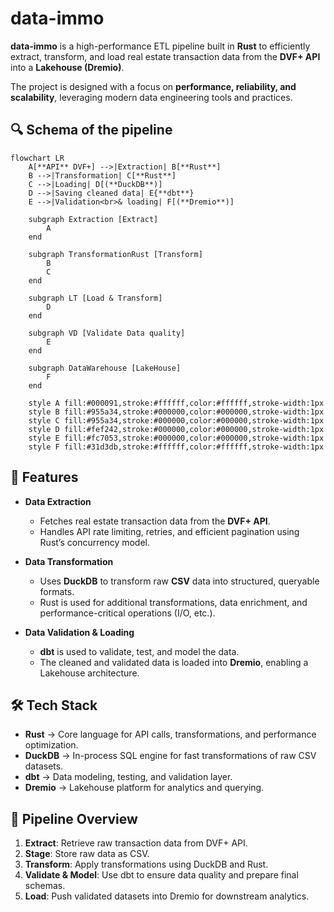 # data-immo

**data-immo** is a high-performance ETL pipeline built in **Rust** to efficiently extract, transform, and load real estate transaction data from the **DVF+ API** into a **Lakehouse (Dremio)**.  

The project is designed with a focus on **performance, reliability, and scalability**, leveraging modern data engineering tools and practices.

## 🔍​ Schema of the pipeline

```mermaid
flowchart LR
    A[**API** DVF+] -->|Extraction| B[**Rust**]
    B -->|Transformation| C[**Rust**]
    C -->|Loading| D[(**DuckDB**)]
    D -->|Saving cleaned data| E{**dbt**}
    E -->|Validation<br>& loading| F[(**Dremio**)]

    subgraph Extraction [Extract]
        A
    end
    
    subgraph TransformationRust [Transform]
        B
        C
    end

    subgraph LT [Load & Transform]
        D
    end

    subgraph VD [Validate Data quality]
        E
    end
    
    subgraph DataWarehouse [LakeHouse]
        F
    end
    
    style A fill:#000091,stroke:#ffffff,color:#ffffff,stroke-width:1px
    style B fill:#955a34,stroke:#000000,color:#000000,stroke-width:1px
    style C fill:#955a34,stroke:#000000,color:#000000,stroke-width:1px
    style D fill:#fef242,stroke:#000000,color:#000000,stroke-width:1px
    style E fill:#fc7053,stroke:#000000,color:#000000,stroke-width:1px
    style F fill:#31d3db,stroke:#ffffff,color:#ffffff,stroke-width:1px
```

## 🚀 Features  

- **Data Extraction**  
  - Fetches real estate transaction data from the **DVF+ API**.  
  - Handles API rate limiting, retries, and efficient pagination using Rust’s concurrency model.

- **Data Transformation**  
  - Uses **DuckDB** to transform raw **CSV** data into structured, queryable formats.  
  - Rust is used for additional transformations, data enrichment, and performance-critical operations (I/O, etc.).  

- **Data Validation & Loading**  
  - **dbt** is used to validate, test, and model the data.  
  - The cleaned and validated data is loaded into **Dremio**, enabling a Lakehouse architecture.  

## 🛠️ Tech Stack  

- **Rust** → Core language for API calls, transformations, and performance optimization.  
- **DuckDB** → In-process SQL engine for fast transformations of raw CSV datasets.  
- **dbt** → Data modeling, testing, and validation layer.  
- **Dremio** → Lakehouse platform for analytics and querying.  

## 📂 Pipeline Overview  

1. **Extract**: Retrieve raw transaction data from DVF+ API.  
2. **Stage**: Store raw data as CSV.  
3. **Transform**: Apply transformations using DuckDB and Rust.  
4. **Validate & Model**: Use dbt to ensure data quality and prepare final schemas.  
5. **Load**: Push validated datasets into Dremio for downstream analytics.
